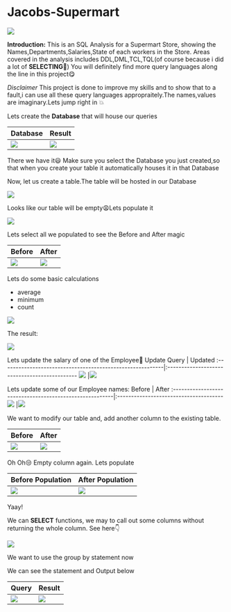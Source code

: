 # **Jacobs-Supermart**

![](Image_front-2.png)

**Introduction:**
This is an SQL Analysis for a Supermart Store, showing the Names,Departments,Salaries,State of each workers in the Store.
Areas covered in the analysis includes DDL,DML,TCL,TQL(of course because i did a lot of **SELECTING**:see_no_evil:) You will definitely find more query languages along the line in this project:yum:


_Disclaimer_ This project is done to improve my skills and to show that to a fault,i can use all these query languages appropraitely.The names,values are imaginary.Lets jump right in :boom:

Lets create the **Database** that will house our queries

Database                                               |Result
:------------------------------------------------------|:------------------------------------------------------
![](new_1.png)                                                  |![](next_.png)

There we have it:smiley: Make sure you select the Database you just created,so that when you create your table it automatically houses it in that Database

Now, let us create a table.The table will be hosted in our Database

![](2.png)

Looks like our table will be empty:weary:Lets populate it

![](3_(2).png)

Lets select all we populated to see the Before and After magic

Before                                           |After
:-------------------------------------------------|:-----------------------------------------------------------
![](Select_new.png)                                             |![](4.png)


Lets do some basic calculations
- average
- minimum
- count

![](5.png)

The result:

![](6_(2).png)

Lets update the salary of one of the Employee:shushing_face:
Update Query                                                 | Updated
:----------------------------------------------------------|:---------------------------------------------
![](7_(2).png)                                             |![](8.png)

Lets update some of our Employee names:
Before                                                     | After
:--------------------------------------------------------|:--------------------------------------
![](9.png)                                               |![](10-(2).png)

We want to modify our table and, add another column to the existing table.

Before                                          | After
:-------------------------------------------|:-------------------------------------
![](alter-column_.png)                                        |![](12.png)

Oh Oh:unamused: Empty column again. Lets populate

Before Population                               | After Population
:-----------------------------------------------|:------------------------------------------
![](13-(2).png)                                           |![](14.png)

Yaay!

We can **SELECT** functions, we may to call out some columns without returning the whole column. See here:point_down:

![](15_NEW.png)

We want to use the group by statement now

We can see the statement and Output below

Query                                   |Result
:---------------------------------------|:---------------------------------------
![](16.png)                                    |![](17.png)

